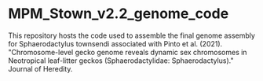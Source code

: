 # MPM_Stown_v2.2_genome_code

This repository hosts the code used to assemble the final genome assembly for Sphaerodactylus townsendi associated with 
Pinto et al. (2021). "Chromosome-level gecko genome reveals dynamic sex chromosomes in Neotropical leaf-litter geckos (Sphaerodactylidae: Sphaerodactylus)." Journal of Heredity.
